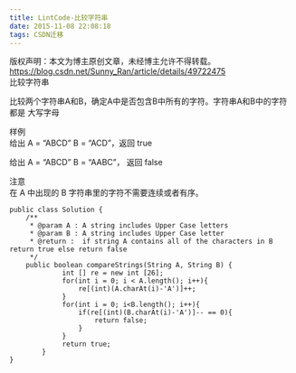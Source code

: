 ```yaml
---
title: LintCode-比较字符串
date: 2015-11-08 22:08:18
tags: CSDN迁移
---
```

 版权声明：本文为博主原创文章，未经博主允许不得转载。 https://blog.csdn.net/Sunny_Ran/article/details/49722475   
  比较字符串 

 比较两个字符串A和B，确定A中是否包含B中所有的字符。字符串A和B中的字符都是 大写字母

 样例   
 给出 A = “ABCD” B = “ACD”，返回 true

 给出 A = “ABCD” B = “AABC”， 返回 false

 注意   
 在 A 中出现的 B 字符串里的字符不需要连续或者有序。

 
```
public class Solution {
    /**
     * @param A : A string includes Upper Case letters
     * @param B : A string includes Upper Case letter
     * @return :  if string A contains all of the characters in B return true else return false
     */
    public boolean compareStrings(String A, String B) {
             int [] re = new int [26];
             for(int i = 0; i < A.length(); i++){
                 re[(int)(A.charAt(i)-'A')]++;
             }
             for(int i = 0; i<B.length(); i++){
                 if(re[(int)(B.charAt(i)-'A')]-- == 0){
                     return false;
                 }
             }
             return true;
        }
}
```
   
  